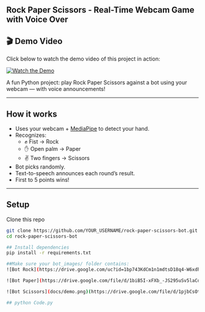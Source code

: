 ## Rock Paper Scissors - Real-Time Webcam Game with Voice Over
## 🎬 Demo Video

Click below to watch the demo video of this project in action:

[![Watch the Demo](docs/demo_thumb.png)](https://drive.google.com/file/d/1kXBHt9IgHR43Ro8Ia8znH6oqdBPagc3T/view?usp=sharing)


A fun Python project: play Rock Paper Scissors against a bot using your webcam — with voice announcements!

---

## How it works

- Uses your webcam + [MediaPipe](https://google.github.io/mediapipe/) to detect your hand.
- Recognizes:
  - ✊ Fist → Rock
  - ✋ Open palm → Paper
  - ✌️ Two fingers → Scissors
- Bot picks randomly.
- Text-to-speech announces each round’s result.
- First to 5 points wins!

---

## Setup

Clone this repo  
```bash
git clone https://github.com/YOUR_USERNAME/rock-paper-scissors-bot.git
cd rock-paper-scissors-bot

## Install dependencies
pip install -r requirements.txt

##Make sure your bot_images/ folder contains:
![Bot Rock](https://drive.google.com/uc?id=1bp743KdCm1n1mdtsD18q4-W6xdhUt6EU)

![Bot Paper](https://drive.google.com/file/d/1biB5I-xFXb_-JS295uSv5laCdVAhL3oQ/view?usp=sharing)

![Bot Scissors](docs/demo.png)(https://drive.google.com/file/d/1pjbCsOtXKNilHtVBlz38N78JnlQE5q0a/view?usp=sharing)

## python Code.py



